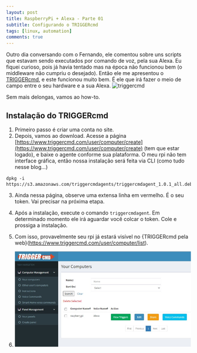 ```yaml
---
layout: post
title: RaspberryPi + Alexa - Parte 01
subtitle: Configurando o TRIGGERcmd
tags: [linux, automation]
comments: true
---
```


Outro dia conversando com o Fernando, ele comentou sobre uns scripts que estavam sendo executados por comando de voz, pela sua Alexa. Eu fiquei curioso, pois já havia tentado mas na época não funcionou bem (o middleware não cumpriu o desejado). Então ele me apresentou o [TRIGGERcmd](https://www.triggercmd.com), e este funcionou muito bem. É ele que irá fazer o meio de campo entre o seu hardware e a sua Alexa.
![triggercmd](https://www.triggercmd.com/user/images/logoColor.png)

Sem mais delongas, vamos ao how-to.

## Instalação do TRIGGERcmd
1. Primeiro passo é criar uma conta no site.
2. Depois, vamos ao download. Acesse a página [https://www.triggercmd.com/user/computer/create](https://www.triggercmd.com/user/computer/create) (tem que estar logado), e baixe o agente conforme sua plataforma. O meu rpi não tem interface gráfica, então nossa instalação será feita via CLI (como tudo nesse blog...)
```shell
dpkg -i https://s3.amazonaws.com/triggercmdagents/triggercmdagent_1.0.1_all.deb

```

3. Ainda nessa página, observe uma extensa linha em vermelho. É o seu token. Vai precisar na próxima etapa.

4. Após a instalação, execute o comando `triggercmdagent`. Em determinado momento ele irá aguardar você colcar o token. Cole e prossiga a instalação.

5. Com isso, provavelmente seu rpi já estará visível no {TRIGGERcmd pela web}(https://www.triggercmd.com/user/computer/list).
6. ![Your Computers](img/20211001-01.jpg)